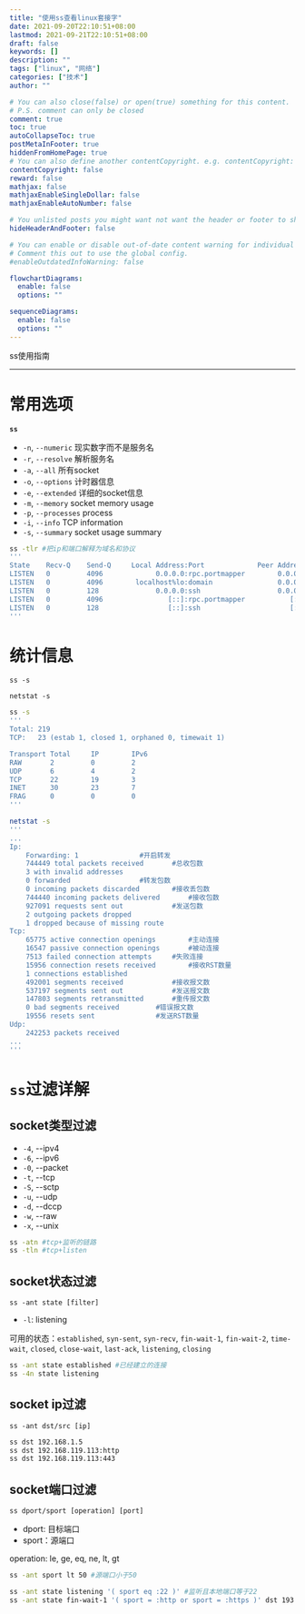 ```yaml
---
title: "使用ss查看linux套接字"
date: 2021-09-20T22:10:51+08:00
lastmod: 2021-09-21T22:10:51+08:00
draft: false
keywords: []
description: ""
tags: ["linux", "网络"]
categories: ["技术"]
author: ""

# You can also close(false) or open(true) something for this content.
# P.S. comment can only be closed
comment: true
toc: true
autoCollapseToc: true
postMetaInFooter: true
hiddenFromHomePage: true
# You can also define another contentCopyright. e.g. contentCopyright: "This is another copyright."
contentCopyright: false
reward: false
mathjax: false
mathjaxEnableSingleDollar: false
mathjaxEnableAutoNumber: false

# You unlisted posts you might want not want the header or footer to show
hideHeaderAndFooter: false

# You can enable or disable out-of-date content warning for individual post.
# Comment this out to use the global config.
#enableOutdatedInfoWarning: false

flowchartDiagrams:
  enable: false
  options: ""

sequenceDiagrams: 
  enable: false
  options: ""
---
```

ss使用指南

<!--more-->

---

# 常用选项

**`ss`**

- `-n`, `--numeric`       现实数字而不是服务名
- `-r`, `--resolve`       解析服务名
- `-a`, `--all`           所有socket
- `-o`, `--options`       计时器信息
- `-e`, `--extended`      详细的socket信息
- `-m`, `--memory`        socket memory usage
- `-p`, `--processes`     process
- `-i`, `--info`          TCP information
- `-s`, `--summary`       socket usage summary

```bash
ss -tlr #把ip和端口解释为域名和协议
'''
State    Recv-Q    Send-Q     Local Address:Port             Peer Address:Port             
LISTEN   0         4096             0.0.0.0:rpc.portmapper        0.0.0.0:*                
LISTEN   0         4096        localhost%lo:domain                0.0.0.0:*                
LISTEN   0         128              0.0.0.0:ssh                   0.0.0.0:*                
LISTEN   0         4096                [::]:rpc.portmapper           [::]:*                
LISTEN   0         128                 [::]:ssh                      [::]:*                                                                 
'''
```



# 统计信息

`ss -s`

`netstat -s`

```bash
ss -s 
'''
Total: 219
TCP:   23 (estab 1, closed 1, orphaned 0, timewait 1)

Transport Total     IP        IPv6
RAW       2         0         2        
UDP       6         4         2        
TCP       22        19        3        
INET      30        23        7        
FRAG      0         0         0 
'''

netstat -s
'''
...
Ip:
    Forwarding: 1				#开启转发
    744449 total packets received		#总收包数
    3 with invalid addresses
    0 forwarded					#转发包数
    0 incoming packets discarded		#接收丢包数
    744440 incoming packets delivered		#接收包数
    927091 requests sent out			#发送包数
    2 outgoing packets dropped
    1 dropped because of missing route
Tcp:
    65775 active connection openings		#主动连接
    16547 passive connection openings		#被动连接
    7513 failed connection attempts		#失败连接
    15956 connection resets received		#接收RST数量
    1 connections established
    492001 segments received			#接收报文数
    537197 segments sent out			#发送报文数
    147803 segments retransmitted		#重传报文数
    0 bad segments received			#错误报文数
    19556 resets sent				#发送RST数量
Udp:
    242253 packets received
...
'''
```

# `ss`过滤详解

## socket类型过滤

- `-4`, --ipv4   
- `-6`, --ipv6   
- `-0`, --packet 
- `-t`, --tcp    
- `-S`, --sctp   
- `-u`, --udp    
- `-d`, --dccp  
- `-w`, --raw    
- `-x`, --unix   

```bash
ss -atn #tcp+监听的链路
ss -tln #tcp+listen

```



## socket状态过滤

`ss -ant state [filter]`

- `-l`: listening

可用的状态：`established`, `syn-sent`, `syn-recv`, `fin-wait-1`, `fin-wait-2`, `time-wait`, `closed`, `close-wait`, `last-ack`, `listening`, `closing `

```bash
ss -ant state established #已经建立的连接
ss -4n state listening
```



## socket ip过滤

`ss -ant dst/src [ip]`

```bash
ss dst 192.168.1.5
ss dst 192.168.119.113:http
ss dst 192.168.119.113:443
```

## socket端口过滤

`ss dport/sport [operation] [port]`

- dport: 目标端口
- sport：源端口

operation: le, ge, eq, ne, lt, gt

```bash
ss -ant sport lt 50 #源端口小于50

ss -ant state listening '( sport eq :22 )' #监听且本地端口等于22
ss -ant state fin-wait-1 '( sport = :http or sport = :https )' dst 193.233.7/24 #FIN-WAIT-1状态，源端口为 80 或者 443，目标网络为 193.233.7/24
```
